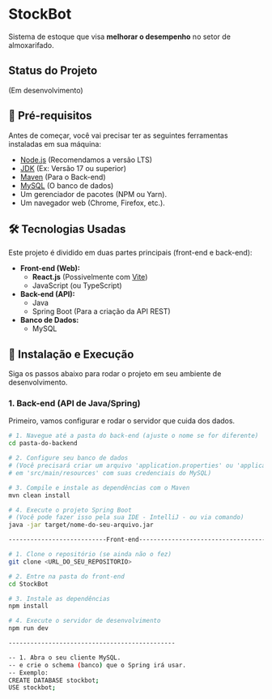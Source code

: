 # StockBot

Sistema de estoque que visa **melhorar o desempenho** no setor de almoxarifado.

## Status do Projeto
(Em desenvolvimento)

## 🏁 Pré-requisitos

Antes de começar, você vai precisar ter as seguintes ferramentas instaladas em sua máquina:
* [Node.js](https://nodejs.org/en/) (Recomendamos a versão LTS)
* [JDK](https://www.oracle.com/java/technologies/downloads/) (Ex: Versão 17 ou superior)
* [Maven](https://maven.apache.org/download.cgi) (Para o Back-end)
* [MySQL](https://dev.mysql.com/downloads/mysql/) (O banco de dados)
* Um gerenciador de pacotes (NPM ou Yarn).
* Um navegador web (Chrome, Firefox, etc.).

## 🛠️ Tecnologias Usadas

Este projeto é dividido em duas partes principais (front-end e back-end):

* **Front-end (Web):**
    * **React.js** (Possivelmente com [Vite](https://vitejs.dev/))
    * JavaScript (ou TypeScript)
* **Back-end (API):**
    * Java
    * Spring Boot (Para a criação da API REST)
* **Banco de Dados:**
    * MySQL


## 🚀 Instalação e Execução

Siga os passos abaixo para rodar o projeto em seu ambiente de desenvolvimento.

### 1. Back-end (API de Java/Spring)

Primeiro, vamos configurar e rodar o servidor que cuida dos dados.

```bash
# 1. Navegue até a pasta do back-end (ajuste o nome se for diferente)
cd pasta-do-backend

# 2. Configure seu banco de dados
# (Você precisará criar um arquivo 'application.properties' ou 'application.yml' 
# em 'src/main/resources' com suas credenciais do MySQL)

# 3. Compile e instale as dependências com o Maven
mvn clean install

# 4. Execute o projeto Spring Boot
# (Você pode fazer isso pela sua IDE - IntelliJ - ou via comando)
java -jar target/nome-do-seu-arquivo.jar

---------------------------Front-end------------------------------------------

# 1. Clone o repositório (se ainda não o fez)
git clone <URL_DO_SEU_REPOSITORIO>

# 2. Entre na pasta do front-end
cd StockBot 

# 3. Instale as dependências
npm install

# 4. Execute o servidor de desenvolvimento
npm run dev

----------------------------------------------

-- 1. Abra o seu cliente MySQL.
-- e crie o schema (banco) que o Spring irá usar.
-- Exemplo:
CREATE DATABASE stockbot;
USE stockbot;






